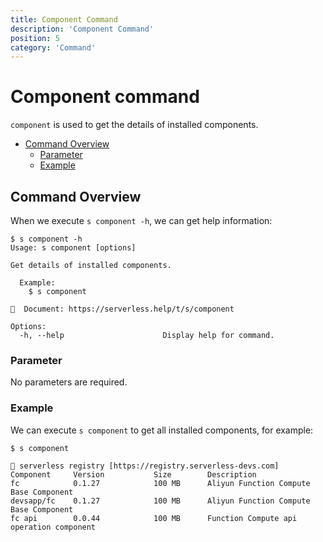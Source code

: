 ```yaml
---
title: Component Command  
description: 'Component Command'
position: 5
category: 'Command'
---
```


# Component command

`component` is used to get the details of installed components.

- [Command Overview](#command-overview)
  - [Parameter](#parameter)
  - [Example](#example)

## Command Overview

When we execute `s component -h`, we can get help information:

```shell script
$ s component -h
Usage: s component [options]

Get details of installed components.
  
  Example:
    $ s component
    
📖  Document: https://serverless.help/t/s/component

Options:
  -h, --help                      Display help for command.
```

### Parameter

No parameters are required.

### Example

We can execute `s component` to get all installed components, for example:

```shell script
$ s component 

🔎 serverless registry [https://registry.serverless-devs.com] 
Component     Version           Size        Description 
fc            0.1.27            100 MB      Aliyun Function Compute Base Component 
devsapp/fc    0.1.27            100 MB      Aliyun Function Compute Base Component
fc api        0.0.44            100 MB      Function Compute api operation component
```
